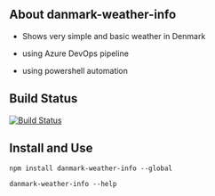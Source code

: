 ## About danmark-weather-info

- Shows very simple and basic weather in Denmark 

- using Azure DevOps pipeline 

- using powershell automation 



## Build Status

[![Build Status](https://dev.azure.com/superusers-kursus/nodejs/_apis/build/status/danmark-weather-info?branchName=master)](https://dev.azure.com/superusers-kursus/nodejs/_build/latest?definitionId=36&branchName=master)


## Install and Use

```
npm install danmark-weather-info --global

danmark-weather-info --help

```
